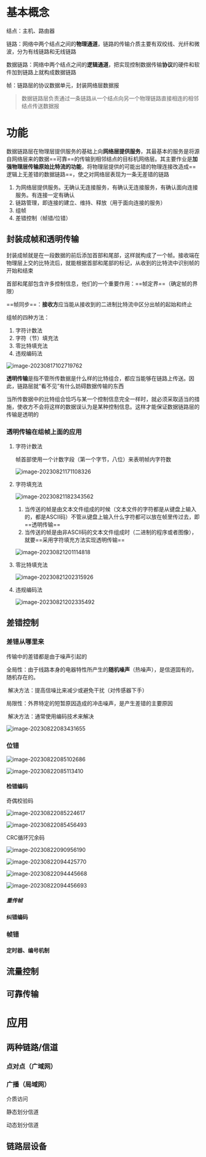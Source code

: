 # 基本概念

结点：主机、路由器

链路：网络中两个结点之间的**物理通道**，链路的传输介质主要有双绞线、光纤和微波，分为有线链路和无线链路

数据链路：网络中两个结点之间的**逻辑通道**，把实现控制数据传输**协议**的硬件和软件加到链路上就构成数据链路

帧：链路层的协议数据单元，封装网络层数据报

> 数据链路层负责通过一条链路从一个结点向另一个物理链路直接相连的相邻结点传送数据报



# 功能

数据链路层在物理层提供服务的基础上向**网络层提供服务**，其最基本的服务是将源自网络层来的数据==可靠==的传输到相邻结点的目标机网络层。其主要作业是**加强物理层传输原始比特流的功能**，将物理层提供的可能出错的物理连接改造成==逻辑上无差错的数据链路==，使之对网络层表现为一条无差错的链路

1. 为网络层提供服务。无确认无连接服务，有确认无连接服务，有确认面向连接服务。有连接一定有确认
2. 链路管理，即连接的建立、维持、释放（用于面向连接的服务）
3. 组帧
4. 差错控制（帧错/位错）

## 封装成帧和透明传输

封装成帧就是在一段数据的前后添加首部和尾部，这样就构成了一个帧。接收端在物理层上交的比特流后，就能根据首部和尾部的标记，从收到的比特流中识别帧的开始和结束

首部和尾部包含许多控制信息，他们的一个重要作用：==帧定界==（确定帧的界限）

==帧同步==：**接收方**应当能从接收到的二进制比特流中区分出帧的起始和终止

组帧的四种方法：

1. 字符计数法
2. 字符（节）填充法
3. 零比特填充法
4. 违规编码法

![image-20230817102719762](3-%E6%95%B0%E6%8D%AE%E9%93%BE%E8%B7%AF%E5%B1%82.assets/image-20230817102719762.png)



**透明传输**是指不管所传数据是什么样的比特组合，都应当能够在链路上传送。因此，链路层就“看不见”有什么妨碍数据传输的东西

当所传数据中的比特组合恰巧与某一个控制信息完全一样时，就必须采取适当的措施，使收方不会将这样的数据误认为是某种控制信息。这样才能保证数据链路层的传输是透明的



### 透明传输在组帧上面的应用

1. 字符计数法

   帧首部使用一个计数字段（第一个字节，八位）来表明帧内字符数

   ![image-20230821171108326](3-%E6%95%B0%E6%8D%AE%E9%93%BE%E8%B7%AF%E5%B1%82.assets/image-20230821171108326.png)

2. 字符填充法

   ![image-20230821182343562](3-%E6%95%B0%E6%8D%AE%E9%93%BE%E8%B7%AF%E5%B1%82.assets/image-20230821182343562.png)

   1. 当传送的帧是由文本文件组成的时候（文本文件的字符都是从键盘上输入的，都是ASCII码）不管从键盘上输入什么字符都可以放在帧里传过去，即==透明传输==
   2. 当传送的帧是由非ASCII码的文本文件组成时（二进制的程序或者图像），就要==采用字符填充方法实现透明传输==

   ![image-20230821201114818](3-%E6%95%B0%E6%8D%AE%E9%93%BE%E8%B7%AF%E5%B1%82.assets/image-20230821201114818.png)

3. 零比特填充法

   ![image-20230821202315926](3-%E6%95%B0%E6%8D%AE%E9%93%BE%E8%B7%AF%E5%B1%82.assets/image-20230821202315926.png)

4. 违规编码法

   ![image-20230821202335492](3-%E6%95%B0%E6%8D%AE%E9%93%BE%E8%B7%AF%E5%B1%82.assets/image-20230821202335492.png)

   

## 差错控制

### 差错从哪里来

传输中的差错都是由于噪声引起的

全局性：由于线路本身的电器特性所产生的**随机噪声**（热噪声），是信道固有的，随机存在的。

​					解决方法：提高信噪比来减少或避免干扰（对传感器下手）

局限性：外界特定的短暂原因造成的冲击噪声，是产生差错的主要原因

​					解决方法：通常使用编码技术来解决

![image-20230822083431655](3-%E6%95%B0%E6%8D%AE%E9%93%BE%E8%B7%AF%E5%B1%82.assets/image-20230822083431655.png)



### 位错

![image-20230822085102686](3-%E6%95%B0%E6%8D%AE%E9%93%BE%E8%B7%AF%E5%B1%82.assets/image-20230822085102686.png)

![image-20230822085113410](3-%E6%95%B0%E6%8D%AE%E9%93%BE%E8%B7%AF%E5%B1%82.assets/image-20230822085113410.png)



#### 检错编码

奇偶校验码

![image-20230822085224617](3-%E6%95%B0%E6%8D%AE%E9%93%BE%E8%B7%AF%E5%B1%82.assets/image-20230822085224617.png)

![image-20230822085456493](3-%E6%95%B0%E6%8D%AE%E9%93%BE%E8%B7%AF%E5%B1%82.assets/image-20230822085456493.png)



CRC循环冗余码

![image-20230822090956190](3-%E6%95%B0%E6%8D%AE%E9%93%BE%E8%B7%AF%E5%B1%82.assets/image-20230822090956190.png)

![image-20230822094425770](3-%E6%95%B0%E6%8D%AE%E9%93%BE%E8%B7%AF%E5%B1%82.assets/image-20230822094425770.png)

![image-20230822094445668](3-%E6%95%B0%E6%8D%AE%E9%93%BE%E8%B7%AF%E5%B1%82.assets/image-20230822094445668.png)

![image-20230822094456693](3-%E6%95%B0%E6%8D%AE%E9%93%BE%E8%B7%AF%E5%B1%82.assets/image-20230822094456693.png)







##### 重传帧





#### 纠错编码





### 帧错



#### 定时器、编号机制





## 流量控制







## 可靠传输







# 应用



## 两种链路/信道





### 点对点（广域网）





### 广播（局域网）





介质访问



静态划分信道





动态划分信道







## 链路层设备